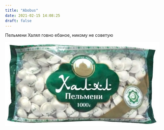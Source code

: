 ```yaml
---
title: "Abobus"
date: 2021-02-15 14:08:25
draft: false
---
```


Пельмени Халял говно ебаное, никому не советую

![](/img/vk/jDdHaZ15woQ.jpg)
